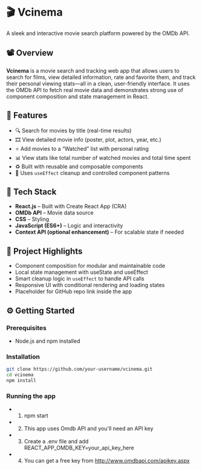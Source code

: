# 🎬 Vcinema

A sleek and interactive movie search platform powered by the OMDb API.

## 📽️ Overview

**Vcinema** is a movie search and tracking web app that allows users to search for films, view detailed information, rate and favorite them, and track their personal viewing stats—all in a clean, user-friendly interface. It uses the OMDb API to fetch real movie data and demonstrates strong use of component composition and state management in React.

## 🌟 Features

- 🔍 Search for movies by title (real-time results)
- 🎞️ View detailed movie info (poster, plot, actors, year, etc.)
- ⭐ Add movies to a “Watched” list with personal rating
- 📊 View stats like total number of watched movies and total time spent
- ♻️ Built with reusable and composable components
- 🧠 Uses `useEffect` cleanup and controlled component patterns

## 🧰 Tech Stack

- **React.js** – Built with Create React App (CRA)
- **OMDb API** – Movie data source
- **CSS** – Styling
- **JavaScript (ES6+)** – Logic and interactivity
- **Context API (optional enhancement)** – For scalable state if needed

## 🧪 Project Highlights

- Component composition for modular and maintainable code
- Local state management with useState and useEffect
- Smart cleanup logic in `useEffect` to handle API calls
- Responsive UI with conditional rendering and loading states
- Placeholder for GitHub repo link inside the app

## ⚙️ Getting Started

### Prerequisites

- Node.js and npm installed

### Installation

```bash
git clone https://github.com/your-username/vcinema.git
cd vcinema
npm install
```

### Running the app

- 1. npm start
- 2. This app uses Omdb API and you'll need an API key
- 3. Create a .env file and add REACT_APP_OMDB_KEY=your_api_key_here
- 4. You can get a free key from http://www.omdbapi.com/apikey.aspx
